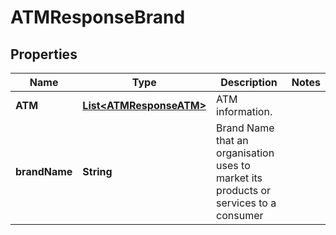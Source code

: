 
# ATMResponseBrand

## Properties
Name | Type | Description | Notes
------------ | ------------- | ------------- | -------------
**ATM** | [**List&lt;ATMResponseATM&gt;**](ATMResponseATM.md) | ATM information. | 
**brandName** | **String** | Brand Name that an organisation uses to market its products or services to a consumer | 



